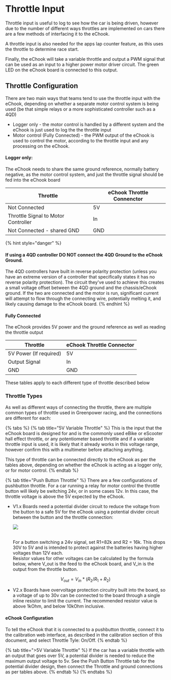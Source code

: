 # Throttle Input

Throttle input is useful to log to see how the car is being driven, however due to the number of different ways throttles are implemented on cars there are a few methods of interfacing it to the eChook.

A throttle input is also needed for the apps lap counter feature, as this uses the throttle to determine race start.

Finally, the eChook will take a variable throttle and output a PWM signal that can be used as an input to a higher power motor driver circuit. The green LED on the eChook board is connected to this output.

## Throttle Configuration

There are two main ways that teams tend to use the throttle input with the eChook, depending on whether a separate motor control system is being used (be that simple relays or a more sophisticated controller such as a 4QD)

* Logger only - the motor control is handled by a different system and the eChook is just used to log the the throttle input
* Motor control (Fully Connected) - the PWM output of the eChook is used to control the motor, according to the throttle input and any processing on the eChook.

#### Logger only:

The eChook needs to share the same ground reference, normally battery negative, as the motor control system, and just the throttle signal should be fed into the eChook board

| Throttle                            | eChook Throttle Connenctor |
| ----------------------------------- | -------------------------- |
| Not Connected                       | 5V                         |
| Throttle Signal to Motor Controller | In                         |
| Not Connected - shared GND          | GND                        |

{% hint style="danger" %}
#### **If using a 4QD controller DO NOT connect the 4QD Ground to the eChook Ground.**&#x20;

The 4QD controllers have built in reverse polarity protection (unless you have an extreme version of a controller that specifically states it has no reverse polarity protection). The circuit they've used to achieve this creates a small voltage offset between the 4QD ground and the chassis/eChook ground. If the two are connected and the motor is run, significant current will attempt to flow through the connecting wire, potentially melting it, and likely causing damage to the eChook board.
{% endhint %}



#### Fully Connected

The eChook provides 5V power and the ground reference as well as reading the throttle output

| Throttle               | eChook Throttle Connector |
| ---------------------- | ------------------------- |
| 5V Power (If required) | 5V                        |
| Output Signal          | In                        |
| GND                    | GND                       |

These tables apply to each different type of throttle described below

### Throttle Types

As well as different ways of connecting the throttle, there are multiple common types of throttle used in Greenpower racing, and the connections are different for each:

{% tabs %}
{% tab title="5V Variable Throttle" %}
This is the input that the eChook board is designed for and is the commonly used eBike or eScooter hall effect throttle, or any potentiometer based throttle and if a variable throttle input is used, it is likely that it already works in this voltage range, however confirm this with a multimeter before attaching anything.&#x20;

This type of throttle can be connected directly to the eChook as per the tables above, depending on whether the eChook is acting as a logger only, or for motor control.
{% endtab %}

{% tab title="Push Button Throttle" %}
There are a few configurations of pushbutton throttle. For a car running a relay for motor control the throttle button will likely be switching 24v, or in some cases 12v. In this case, the throttle voltage is above the 5V expected by the eChook.

*   V1.x Boards need a potential divider circuit to reduce the voltage from the button to a safe 5V for the eChook using a potential divider circuit between the button and the throttle connection:&#x20;

    ![](https://lh5.googleusercontent.com/KW_L3b9ZulcJHl2DW7X59uPfOaAb0Wx-hhOOY05LV8JsQ-45gsAX87I-p3_iwrGjc9t9DdA0AJs7RcMXF0zFeOA8yvB3myBPQoFCtgvISXY-wqJguEm9DNX9WkTusLDgDmWt9u7F)

    \
    For a button switching a 24v signal, set R1=82k and R2 = 16k. This drops 30V to 5V and is intended to protect against the batteries having higher voltages than 12V each.\
    Resistor values for other voltages can be calculated by the formula below, where V\_out is the feed to the eChook board, and V\_in is the output from the throttle button.

$$
V_{out } = V_{in} *( R_2/{R_1+R_2})
$$

* V2.x Boards have overvoltage protection circuitry built into the board, so a voltage of up to 30v can be connected to the board through a single inline resistor to limit the current. The recommended resistor value is above 1kOhm, and below 10kOhm inclusive.

#### eChook Configuration

To tell the eChook that it is connected to a pushbutton throttle, connect it to the calibration web interface, as described in the calibration section of this document, and select Throttle Tyle: On/Off.
{% endtab %}

{% tab title=">5V Variable Throttle" %}
If the car has a variable throttle with an output that goes over 5V, a potential divider is needed to reduce the maximum output voltage to 5v. See the Push Button Throttle tab for the potential divider design, then connect the Throttle and ground connections as per tables above.
{% endtab %}
{% endtabs %}



